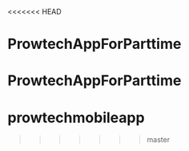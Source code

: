 <<<<<<< HEAD
# ProwtechAppForParttime
ProwtechAppForParttime
=======
# prowtechmobileapp
>>>>>>> master
